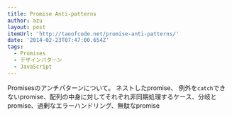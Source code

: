 ```yaml
---
title: Promise Anti-patterns
author: azu
layout: post
itemUrl: 'http://taoofcode.net/promise-anti-patterns/'
date: '2014-02-23T07:47:00.654Z'
tags:
  - Promises
  - デザインパターン
  - JavaScript
---
```

Promisesのアンチパターンについて。
ネストしたpromise、 例外を`catch`できないpromise、配列の中身に対してそれぞれ非同期処理するケース、分岐とpromise、過剰なエラーハンドリング、無駄なpromise
